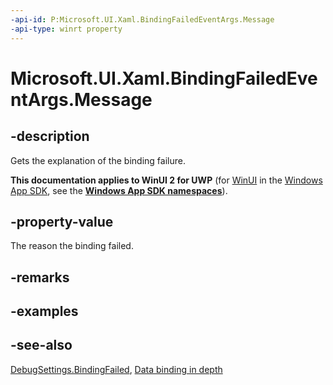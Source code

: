 ```yaml
---
-api-id: P:Microsoft.UI.Xaml.BindingFailedEventArgs.Message
-api-type: winrt property
---
```


<!-- Property syntax
public string Message { get; }
-->

# Microsoft.UI.Xaml.BindingFailedEventArgs.Message

## -description
Gets the explanation of the binding failure.

**This documentation applies to WinUI 2 for UWP** (for [WinUI](/windows/apps/winui/winui3/) in the [Windows App SDK](/windows/apps/windows-app-sdk/), see the **[Windows App SDK namespaces](/windows/windows-app-sdk/api/winrt/)**).

## -property-value
The reason the binding failed.

## -remarks

## -examples

## -see-also
[DebugSettings.BindingFailed](debugsettings_bindingfailed.md), [Data binding in depth](/windows/uwp/data-binding/data-binding-in-depth)

